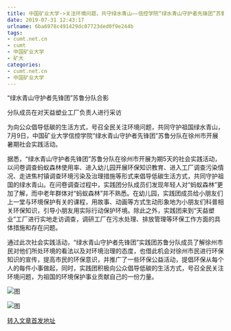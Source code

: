 ```yaml
---
title: 中国矿业大学->关注环境问题，共守绿水青山——信控学院“绿水青山守护者先锋团”苏鲁分队在行动 | cumt.net.cn
date: 2019-07-31 12:43:17
urlname: 6ba6978c491429dc07723ded0f9e244b
tags: 
- cumt.net.cn
- cumt
- 中国矿业大学
- 矿大
categories:
- cumt.net.cn
- 中国矿业大学
---
```



“绿水青山守护者先锋团”苏鲁分队合影

分队成员在对天益塑业工厂负责人进行采访

为向公众倡导低碳的生活方式，号召全民关注环境问题，共同守护祖国绿水青山，7月9日，中国矿业大学信控学院“绿水青山守护者先锋团”苏鲁分队在徐州市开展暑期社会实践活动。

据悉，“绿水青山守护者先锋团”苏鲁分队在徐州市开展为期5天的社会实践活动，以问卷调查蚂蚁森林使用率、进入幼儿园开展环保知识教育、进入工厂调查污染情况、走进焦村镇调查环境污染及治理措施等形式来倡导低碳生活方式，共同守护祖国的绿水青山。在问卷调查过程中，实践团分队成员们发现年轻人对“蚂蚁森林”更加了解，而中老年群体对“蚂蚁森林”并不熟悉。在幼儿园，实践团成员给小朋友们上一堂与环境保护有关的课程，用故事、动画等方式生动形象地为小朋友们科普相关环保知识，引导小朋友用实际行动保护环境。除此之外，实践团来到“天益塑业”工厂进行实地走访调查，调研工厂在污水处理、排放管理等环保工作方面的具体措施和存在问题。

通过此次社会实践活动，“绿水青山守护者先锋团”实践团苏鲁分队成员了解徐州市民对他们所处环境的看法以及对环境治理的态度，也借此机会对徐州市民进行环保知识的宣传，提高市民的环保意识，并推广了一些环保公益活动，提倡环保从每个人的每件小事做起，同时，实践团积极向公众倡导低碳的生活方式，号召全民关注环境问题，为祖国的环境保护事业贡献自己的一份力量。



![图](http://xwzx.cumt.edu.cn/_upload/article/images/6c/24/22d5061e47409f28276459c1804a/b06d075e-d50e-4b33-8169-f152ae639cb1.jpg)

![图](http://xwzx.cumt.edu.cn/_upload/article/images/6c/24/22d5061e47409f28276459c1804a/d9dc1dc6-5e01-4698-91eb-03f712f01d3a.jpg)

[转入文章首发地址](http://xwzx.cumt.edu.cn/27/4a/c523a534346/page.htm)